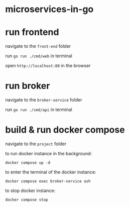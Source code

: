 # microservices-in-go

# run frontend

navigate to the `front-end` folder

run `go run ./cmd/web` in terminal

open `http://localhost:80` in the browser

# run broker

navigate to the `broker-service` folder

run `go run ./cmd/api` in terminal

# build & run docker compose

navigate to the `project` folder

to run docker instance in the background:
```
docker compose up -d
```

to enter the terminal of the docker instance:
```
docker compose exec broker-service ash
```

to stop docker instance:
```
docker compose stop
```
